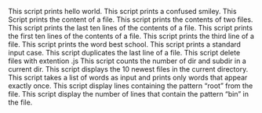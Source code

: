 This script prints hello world.
This script prints a confused smiley.
This Script prints the content of a file.
This script prints the contents of two files.
This script prints the last ten lines of the contents of a file.
This script prints the first ten lines of the contents of a file.
This script prints the third line of a file.
This script prints the word best school.
This script prints a standard input case. 
This script duplicates the last line of a file.
This script delete files with extention .js
This script counts the number of dir and subdir in a current dir.
This script displays the 10 newest files in the current directory.
This script takes a list of words as input and prints only words that appear exactly once.
This script display lines containing the pattern “root” from the file.
This script display the number of lines that contain the pattern “bin” in the file. 

